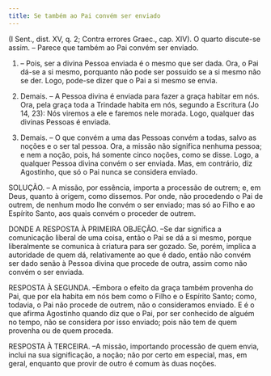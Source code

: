 ```yaml
---
title: Se também ao Pai convém ser enviado
---
```


(I Sent., dist. XV, q. 2; Contra errores Graec., cap. XIV).
  O quarto discute-se assim. – Parece que também ao Pai convém ser enviado.  

1. – Pois, ser a divina Pessoa enviada é o mesmo que ser dada. Ora, o Pai dá-se a si mesmo, porquanto não pode ser possuído se a si mesmo não se der. Logo, pode-se dizer que o Pai a si mesmo se envia.  

2. Demais. – A Pessoa divina é enviada para fazer a graça habitar em nós. Ora, pela graça toda a Trindade habita em nós, segundo a Escritura (Jo 14, 23): Nós viremos a ele e faremos nele morada. Logo, qualquer das divinas Pessoas é enviada.  

3. Demais. – O que convém a uma das Pessoas convém a todas, salvo as noções e o ser tal pessoa. Ora, a missão não significa nenhuma pessoa; e nem a noção, pois, há somente cinco noções, como se disse. Logo, a qualquer Pessoa divina convém o ser enviada.  Mas, em contrário, diz Agostinho, que só o Pai nunca se considera enviado.  

SOLUÇÃO. – A missão, por essência, importa a processão de outrem; e, em Deus, quanto à origem, como dissemos. Por onde, não procedendo o Pai de outrem, de nenhum modo lhe convém o ser enviado; mas só ao Filho e ao Espírito Santo, aos quais convém o proceder de outrem.  

DONDE A RESPOSTA À PRIMEIRA OBJEÇÃO. –Se dar significa a comunicação liberal de uma coisa, então o Pai se dá a si mesmo, porque liberalmente se comunica à criatura para ser gozado. Se, porém, implica a autoridade de quem dá, relativamente ao que é dado, então não convém ser dado senão à Pessoa divina que procede de outra, assim como não convém o ser enviada.  

RESPOSTA À SEGUNDA. –Embora o efeito da graça também provenha do Pai, que por ela habita em nós bem como o Filho e o Espírito Santo; como, todavia, o Pai não procede de outrem, não o consideramos enviado. E é o que afirma Agostinho quando diz que o Pai, por ser conhecido de alguém no tempo, não se considera por isso enviado; pois não tem de quem provenha ou de quem proceda. 

RESPOSTA À TERCEIRA. –A missão, importando processão de quem envia, inclui na sua significação, a noção; não por certo em especial, mas, em geral, enquanto que provir de outro é comum às duas noções.